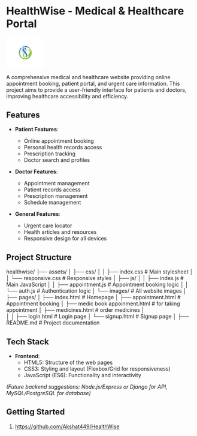 # HealthWise - Medical & Healthcare Portal
<img src="https://github.com/Akshat449/HealthWise/blob/main/logo%20%2B.png" alt="Logo" style="width:20%; max-width:300px; ">

A comprehensive medical and healthcare website providing online appointment booking, patient portal, and urgent care information. This project aims to provide a user-friendly interface for patients and doctors, improving healthcare accessibility and efficiency.

## Features

- **Patient Features**:
  - Online appointment booking
  - Personal health records access
  - Prescription tracking
  - Doctor search and profiles

- **Doctor Features**:
  - Appointment management
  - Patient records access
  - Prescription management
  - Schedule management

- **General Features**:
  - Urgent care locator
  - Health articles and resources
  - Responsive design for all devices

## Project Structure

healthwise/
├── assets/
│ ├── css/
│ │ ├── index.css # Main stylesheet
│ │ └── responsive.css # Responsive styles
│ ├── js/
│ │ ├── index.js # Main JavaScript
│ │ ├── appointment.js # Appointment booking logic
│ │ └── auth.js # Authentication logic
│ └── images/ # All website images
│
├── pages/
│ ├── index.html # Homepage
│ ├── appointment.html # Appointment booking
│ ├── medic book appoinment.html # for taking appointment
│ ├── medicines.html # order medicines
│  
│ 
│ ├── login.html # Login page
│ └── signup.html # Signup page
│
├── README.md # Project documentation



## Tech Stack

- **Frontend**:
  - HTML5: Structure of the web pages
  - CSS3: Styling and layout (Flexbox/Grid for responsiveness)
  - JavaScript (ES6): Functionality and interactivity

*(Future backend suggestions: Node.js/Express or Django for API, MySQL/PostgreSQL for database)*

## Getting Started

1. https://github.com/Akshat449/HealthWise
